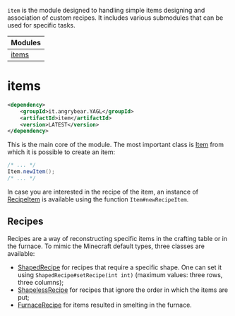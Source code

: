 `item` is the module designed to handling simple items designing and association of custom recipes.
It includes various submodules that can be used for specific tasks.

| **Modules**     |
|-----------------|
| [items](#items) |

# items
```xml
<dependency>
    <groupId>it.angrybear.YAGL</groupId>
    <artifactId>item</artifactId>
    <version>LATEST</version>
</dependency>
```

This is the main core of the module. 
The most important class is [Item](src/main/java/it/angrybear/yagl/items/Item.java)
from which it is possible to create an item:

```java
/* ... */
Item.newItem();
/* ... */
```

In case you are interested in the recipe of the item, an instance of [RecipeItem](src/main/java/it/angrybear/yagl/items/RecipeItem.java)
is available using the function `Item#newRecipeItem`.

## Recipes
Recipes are a way of reconstructing specific items in the crafting table or in the furnace.
To mimic the Minecraft default types, three classes are available:
- [ShapedRecipe](src/main/java/it/angrybear/yagl/items/recipes/ShapedRecipe.java)
for recipes that require a specific shape.
One can set it using `ShapedRecipe#setRecipe(int int)` (maximum values: three rows, three columns);
- [ShapelessRecipe](src/main/java/it/angrybear/yagl/items/recipes/ShapelessRecipe.java)
for recipes that ignore the order in which the items are put;
- [FurnaceRecipe](src/main/java/it/angrybear/yagl/items/recipes/FurnaceRecipe.java)
for items resulted in smelting in the furnace.


